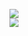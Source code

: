 [![](https://img.shields.io/badge/Made%20With-Github%20Spray-lightgrey.svg?style=for-the-badge&logo=github)](https://github.com/Annihil/github-spray#6481)  
[![](https://i.imgur.com/2DrTn0Z.gif)](https://github.com/Annihil/github-spray)